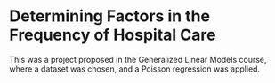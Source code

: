 # Determining Factors in the Frequency of Hospital Care

This was a project proposed in the Generalized Linear Models course, where a dataset was chosen, and a Poisson regression was applied.
